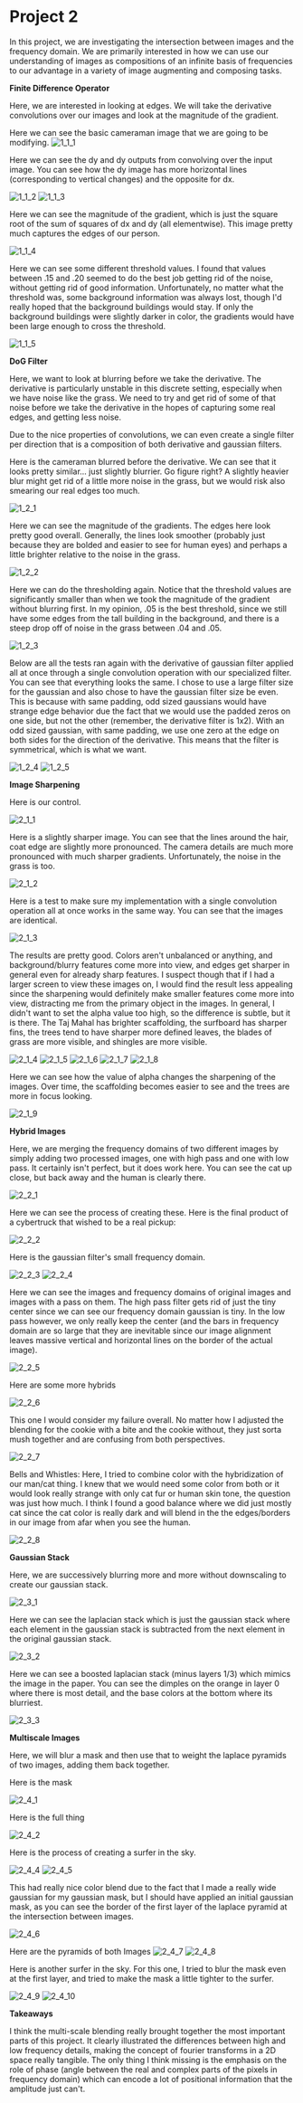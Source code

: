 # Project 2

In this project, we are investigating the intersection between images and the frequency domain. We are primarily interested in how we can use our understanding of images as compositions of an infinite basis of frequencies to our advantage in a variety of image augmenting and composing tasks.

**Finite Difference Operator**

Here, we are interested in looking at edges. We will take the derivative convolutions over our images and look at the magnitude of the gradient.

Here we can see the basic cameraman image that we are going to be modifying.
![1_1_1](./1_1_1.png "Basic Cameraman Image")

Here we can see the dy and dy outputs from convolving over the input image. You can see how the dy image has more horizontal lines (corresponding to vertical changes) and the opposite for dx.

![1_1_2](./1_1_2.png "Basic Cameraman Image")
![1_1_3](./1_1_3.png "Basic Cameraman Image")

Here we can see the magnitude of the gradient, which is just the square root of the sum of squares of dx and dy (all elementwise). This image pretty much captures the edges of our person.

![1_1_4](./1_1_4.png "Basic Cameraman Image")

Here we can see some different threshold values. I found that values between .15 and .20 seemed to do the best job getting rid of the noise, without getting rid of good information. Unfortunately, no matter what the threshold was, some background information was always lost, though I'd really hoped that the background buildings would stay. If only the background buildings were slightly darker in color, the gradients would have been large enough to cross the threshold.

![1_1_5](./1_1_5.png "Basic Cameraman Image")

**DoG Filter**

Here, we want to look at blurring before we take the derivative. The derivative is particularly unstable in this discrete setting, especially when we have noise like the grass. We need to try and get rid of some of that noise before we take the derivative in the hopes of capturing some real edges, and getting less noise.

Due to the nice properties of convolutions, we can even create a single filter per direction that is a composition of both derivative and gaussian filters.

Here is the cameraman blurred before the derivative. We can see that it looks pretty similar... just slightly blurrier. Go figure right? A slightly heavier blur might get rid of a little more noise in the grass, but we would risk also smearing our real edges too much.

![1_2_1](./1_2_1.png "Basic Cameraman Image")

Here we can see the magnitude of the gradients. The edges here look pretty good overall. Generally, the lines look smoother (probably just because they are bolded and easier to see for human eyes) and perhaps a little brighter relative to the noise in the grass.  

![1_2_2](./1_2_2.png "Basic Cameraman Image")

Here we can do the thresholding again. Notice that the threshold values are significantly smaller than when we took the magnitude of the gradient without blurring first. In my opinion, .05 is the best threshold, since we still have some edges from the tall building in the background, and there is a steep drop off of noise in the grass between .04 and .05.

![1_2_3](./1_2_3.png "Basic Cameraman Image")

Below are all the tests ran again with the derivative of gaussian filter applied all at once through a single convolution operation with our specialized filter. You can see that everything looks the same. I chose to use a large filter size for the gaussian and also chose to have the gaussian filter size be even. This is because with same padding, odd sized gaussians would have strange edge behavior due the fact that we would use the padded zeros on one side, but not the other (remember, the derivative filter is 1x2). With an odd sized gaussian, with same padding, we use one zero at the edge on both sides for the direction of the derivative. This means that the filter is symmetrical, which is what we want.

![1_2_4](./1_2_4.png "Basic Cameraman Image")
![1_2_5](./1_2_5.png "Basic Cameraman Image")

**Image Sharpening**

Here is our control.

![2_1_1](./2_1_1.png "Basic Cameraman Image")

Here is a slightly sharper image. You can see that the lines around the hair, coat edge are slightly more pronounced. The camera details are much more pronounced with much sharper gradients. Unfortunately, the noise in the grass is too.

![2_1_2](./2_1_2.png "Basic Cameraman Image")

Here is a test to make sure my implementation with a single convolution operation all at once works in the same way. You can see that the images are identical.

![2_1_3](./2_1_3.png "Basic Cameraman Image")

The results are pretty good. Colors aren't unbalanced or anything, and background/blurry features come more into view, and edges get sharper in general even for already sharp features. I suspect though that if I had a larger screen to view these images on, I would find the result less appealing since the sharpening would definitely make smaller features come more into view, distracting me from the primary object in the images.
In general, I didn't want to set the alpha value too high, so the difference is subtle, but it is there. The Taj Mahal has brighter scaffolding, the surfboard has sharper fins, the trees tend to have sharper more defined leaves, the blades of grass are more visible, and shingles are more visible.

![2_1_4](./2_1_4.png "Basic Cameraman Image")
![2_1_5](./2_1_5.png "Basic Cameraman Image")
![2_1_6](./2_1_6.png "Basic Cameraman Image")
![2_1_7](./2_1_7.png "Basic Cameraman Image")
![2_1_8](./2_1_8.png "Basic Cameraman Image")

Here we can see how the value of alpha changes the sharpening of the images. Over time, the scaffolding becomes easier to see and the trees are more in focus looking.

![2_1_9](./2_1_9.png "Basic Cameraman Image")


**Hybrid Images**

Here, we are merging the frequency domains of two different images by simply adding two processed images, one with high pass and one with low pass. It certainly isn't perfect, but it does work here. You can see the cat up close, but back away and the human is clearly there.

![2_2_1](./2_2_1.png "Basic Cameraman Image")

Here we can see the process of creating these. Here is the final product of a cybertruck that wished to be a real pickup:

![2_2_2](./2_2_2.png "Basic Cameraman Image")

Here is the gaussian filter's small frequency domain.

![2_2_3](./2_2_3.png "Basic Cameraman Image")
![2_2_4](./2_2_4.png "Basic Cameraman Image")


Here we can see the images and frequency domains of original images and images with a pass on them. The high pass filter gets rid of just the tiny center since we can see our frequency domain gaussian is tiny. In the low pass however, we only really keep the center (and the bars in frequency domain are so large that they are inevitable since our image alignment leaves massive vertical and horizontal lines on the border of the actual image).

![2_2_5](./2_2_5.png "Basic Cameraman Image")

Here are some more hybrids

![2_2_6](./2_2_6.png "Basic Cameraman Image")

This one I would consider my failure overall. No matter how I adjusted the blending for the cookie with a bite and the cookie without, they just sorta mush together and are confusing from both perspectives.

![2_2_7](./2_2_7.png "Basic Cameraman Image")

Bells and Whistles:
Here, I tried to combine color with the hybridization of our man/cat thing. I knew that we would need some color from both or it would look really strange with only cat fur or human skin tone, the question was just how much. I think I found a good balance where we did just mostly cat since the cat color is really dark and will blend in the the edges/borders in our image from afar when you see the human.

![2_2_8](./2_2_8.png "Basic Cameraman Image")



**Gaussian Stack**

Here, we are successively blurring more and more without downscaling to create our gaussian stack.

![2_3_1](./2_3_1.png "Basic Cameraman Image")

Here we can see the laplacian stack which is just the gaussian stack where each element in the gaussian stack is subtracted from the next element in the original gaussian stack.

![2_3_2](./2_3_2.png "Basic Cameraman Image")

Here we can see a boosted laplacian stack (minus layers 1/3) which mimics the image in the paper. You can see the dimples on the orange in layer 0 where there is most detail, and the base colors at the bottom where its blurriest.

![2_3_3](./2_3_3.png "Basic Cameraman Image")


**Multiscale Images**

Here, we will blur a mask and then use that to weight the laplace pyramids of two images, adding them back together.

Here is the mask

![2_4_1](./2_4_1.png "Basic Cameraman Image")

Here is the full thing

![2_4_2](./2_4_2.png "Basic Cameraman Image")



Here is the process of creating a surfer in the sky.

![2_4_4](./2_4_4.png "Basic Cameraman Image")
![2_4_5](./2_4_5.png "Basic Cameraman Image")

This had really nice color blend due to the fact that I made a really wide gaussian for my gaussian mask, but I should have applied an initial gaussian mask, as you can see the border of the first layer of the laplace pyramid at the intersection between images.

![2_4_6](./2_4_6.png "Basic Cameraman Image")

Here are the pyramids of both Images
![2_4_7](./2_4_7.png "Basic Cameraman Image")
![2_4_8](./2_4_8.png "Basic Cameraman Image")


Here is another surfer in the sky. For this one, I tried to blur the mask even at the first layer, and tried to make the mask a little tighter to the surfer.

![2_4_9](./2_4_9.png "Basic Cameraman Image")
![2_4_10](./2_4_10.png "Basic Cameraman Image")

**Takeaways**

I think the multi-scale blending really brought together the most important parts of this project. It clearly illustrated the differences between high and low frequency details, making the concept of fourier transforms in a 2D space really tangible. The only thing I think missing is the emphasis on the role of phase (angle between the real and complex parts of the pixels in frequency domain) which can encode a lot of positional information that the amplitude just can't.
